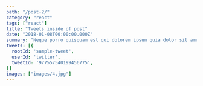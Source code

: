 ```yaml
---
path: "/post-2/"
category: "react"
tags: ["react"]
title: "Tweets inside of post"
date: "2018-01-08T00:00:00.000Z"
summary: "Neque porro quisquam est qui dolorem ipsum quia dolor sit amet, consectetur, adipisci velit..."
tweets: [{
  rootId: 'sample-tweet',
  userId: 'twitter',
  tweetId: '977557540199456775',
}]
images: ["images/4.jpg"]
---
```


<div id="sample-tweet"></div>

